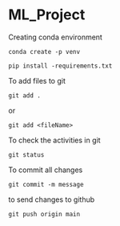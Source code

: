 # ML_Project



Creating conda environment
``````````````
conda create -p venv
``````````````
``````````````
pip install -requirements.txt
``````````````

To add files to git
`````````````
git add . 
`````````````
or 
``````````````````
git add <fileName>
```````````````````

To check the activities in git
`````````````````````
git status
`````````````````````

To commit all changes
``````````````````````
git commit -m message
``````````````````````

to send changes to github
````````````````````
git push origin main
````````````````````

